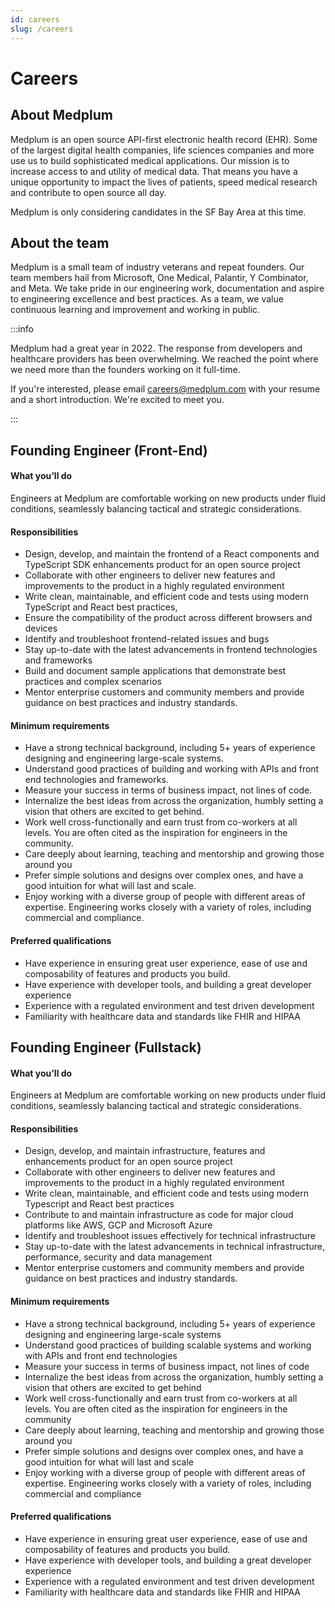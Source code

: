 ```yaml
---
id: careers
slug: /careers
---
```


# Careers

## About Medplum

Medplum is an open source API-first electronic health record (EHR). Some of the largest digital health companies, life sciences companies and more use us to build sophisticated medical applications. Our mission is to increase access to and utility of medical data. That means you have a unique opportunity to impact the lives of patients, speed medical research and contribute to open source all day.

Medplum is only considering candidates in the SF Bay Area at this time.

## About the team

Medplum is a small team of industry veterans and repeat founders. Our team members hail from Microsoft, One Medical, Palantir, Y Combinator, and Meta. We take pride in our engineering work, documentation and aspire to engineering excellence and best practices. As a team, we value continuous learning and improvement and working in public.

:::info

Medplum had a great year in 2022. The response from developers and healthcare providers has been overwhelming. We reached the point where we need more than the founders working on it full-time.

If you're interested, please email careers@medplum.com with your resume and a short introduction. We're excited to meet you.

:::

## Founding Engineer (Front-End)

#### What you’ll do

Engineers at Medplum are comfortable working on new products under fluid conditions, seamlessly balancing tactical and strategic considerations.

#### Responsibilities

- Design, develop, and maintain the frontend of a React components and TypeScript SDK enhancements product for an open source project
- Collaborate with other engineers to deliver new features and improvements to the product in a highly regulated environment
- Write clean, maintainable, and efficient code and tests using modern TypeScript and React best practices,
- Ensure the compatibility of the product across different browsers and devices
- Identify and troubleshoot frontend-related issues and bugs
- Stay up-to-date with the latest advancements in frontend technologies and frameworks
- Build and document sample applications that demonstrate best practices and complex scenarios
- Mentor enterprise customers and community members and provide guidance on best practices and industry standards.

#### Minimum requirements

- Have a strong technical background, including 5+ years of experience designing and engineering large-scale systems.
- Understand good practices of building and working with APIs and front end technologies and frameworks.
- Measure your success in terms of business impact, not lines of code.
- Internalize the best ideas from across the organization, humbly setting a vision that others are excited to get behind.
- Work well cross-functionally and earn trust from co-workers at all levels. You are often cited as the inspiration for engineers in the community.
- Care deeply about learning, teaching and mentorship and growing those around you
- Prefer simple solutions and designs over complex ones, and have a good intuition for what will last and scale.
- Enjoy working with a diverse group of people with different areas of expertise. Engineering works closely with a variety of roles, including commercial and compliance.

#### Preferred qualifications

- Have experience in ensuring great user experience, ease of use and composability of features and products you build.
- Have experience with developer tools, and building a great developer experience
- Experience with a regulated environment and test driven development
- Familiarity with healthcare data and standards like FHIR and HIPAA

## Founding Engineer (Fullstack)

#### What you’ll do

Engineers at Medplum are comfortable working on new products under fluid conditions, seamlessly balancing tactical and strategic considerations.

#### Responsibilities

- Design, develop, and maintain infrastructure, features and enhancements product for an open source project
- Collaborate with other engineers to deliver new features and improvements to the product in a highly regulated environment
- Write clean, maintainable, and efficient code and tests using modern Typescript and React best practices
- Contribute to and maintain infrastructure as code for major cloud platforms like AWS, GCP and Microsoft Azure
- Identify and troubleshoot issues effectively for technical infrastructure
- Stay up-to-date with the latest advancements in technical infrastructure, performance, security and data management
- Mentor enterprise customers and community members and provide guidance on best practices and industry standards.

#### Minimum requirements

- Have a strong technical background, including 5+ years of experience designing and engineering large-scale systems
- Understand good practices of building scalable systems and working with APIs and front end technologies
- Measure your success in terms of business impact, not lines of code
- Internalize the best ideas from across the organization, humbly setting a vision that others are excited to get behind
- Work well cross-functionally and earn trust from co-workers at all levels. You are often cited as the inspiration for engineers in the community
- Care deeply about learning, teaching and mentorship and growing those around you
- Prefer simple solutions and designs over complex ones, and have a good intuition for what will last and scale
- Enjoy working with a diverse group of people with different areas of expertise. Engineering works closely with a variety of roles, including commercial and compliance

#### Preferred qualifications

- Have experience in ensuring great user experience, ease of use and composability of features and products you build.
- Have experience with developer tools, and building a great developer experience
- Experience with a regulated environment and test driven development
- Familiarity with healthcare data and standards like FHIR and HIPAA
